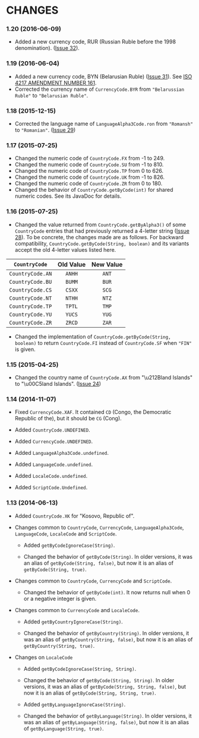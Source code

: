 CHANGES
=======

### 1.20 (2016-06-09)

* Added a new currency code, RUR (Russian Ruble before the 1998 denomination).
  ([Issue 32](https://github.com/TakahikoKawasaki/nv-i18n/issues/32)).


### 1.19 (2016-06-04)

* Added a new currency code, BYN (Belarusian Ruble)
  ([Issue 31](https://github.com/TakahikoKawasaki/nv-i18n/issues/31)).
  See [ISO 4217 AMENDMENT NUMBER 161](http://www.currency-iso.org/dam/isocy/downloads/dl_currency_iso_amendment_161.pdf).
* Corrected the currency name of `CurrencyCode.BYR` from
  `"Belarussian Ruble"` to `"Belarusian Ruble"`.


### 1.18 (2015-12-15)

* Corrected the language name of `LanguageAlpha3Code.ron` from
  `"Romansh"` to `"Romanian"`.
  ([Issue 29](https://github.com/TakahikoKawasaki/nv-i18n/issues/29))


### 1.17 (2015-07-25)

* Changed the numeric code of `CountryCode.FX` from -1 to 249.
* Changed the numeric code of `CountryCode.SU` from -1 to 810.
* Changed the numeric code of `CountryCode.TP` from  0 to 626.
* Changed the numeric code of `CountryCode.UK` from -1 to 826.
* Changed the numeric code of `CountryCode.ZR` from  0 to 180.
* Changed the behavior of `CountryCode.getByCode(int)` for shared
  numeric codes. See its JavaDoc for details.


### 1.16 (2015-07-25)

* Changed the value returned from `CountryCode.getByAlpha3()` of some
  `CountryCode` entries that had previously returned a 4-letter string
  ([Issue 28](https://github.com/TakahikoKawasaki/nv-i18n/issues/28)).
  To be concrete, the changes made are as follows. For backward
  compatibility, `CountryCode.getByCode(String, boolean)` and its
  variants accept the old 4-letter values listed here.

|  `CountryCode`   | Old Value  | New Value |
|:----------------:|:----------:|:---------:|
| `CountryCode.AN` |   `ANHH`   |   `ANT`   |
| `CountryCode.BU` |   `BUMM`   |   `BUR`   |
| `CountryCode.CS` |   `CSXX`   |   `SCG`   |
| `CountryCode.NT` |   `NTHH`   |   `NTZ`   |
| `CountryCode.TP` |   `TPTL`   |   `TMP`   |
| `CountryCode.YU` |   `YUCS`   |   `YUG`   |
| `CountryCode.ZR` |   `ZRCD`   |   `ZAR`   |

* Changed the implementation of `CountryCode.getByCode(String, boolean)`
  to return `CountryCode.FI` instead of `CountryCode.SF` when `"FIN"`
  is given.


### 1.15 (2015-04-25)

* Changed the country name of `CountryCode.AX` from "\u212Bland Islands"
  to "\u00C5land Islands".
  ([Issue 24](https://github.com/TakahikoKawasaki/nv-i18n/issues/24))


### 1.14 (2014-11-07)

* Fixed `CurrencyCode.XAF`. It contained `CD` (Congo, the Democratic
  Republic of the), but it should be `CG` (Cong).

* Added `CountryCode.UNDEFINED`.
* Added `CurrencyCode.UNDEFINED`.
* Added `LanguageAlpha3Code.undefined`.
* Added `LanguageCode.undefined`.
* Added `LocaleCode.undefined`.
* Added `ScriptCode.Undefined`.


### 1.13 (2014-06-13)

* Added `CountryCode.XK` for "Kosovo, Republic of".

* Changes common to `CountryCode`, `CurrencyCode`, `LanguageAlpha3Code`,
  `LanguageCode`, `LocaleCode` and `ScriptCode`.

  - Added `getByCodeIgnoreCase(String)`.

  - Changed the behavior of `getByCode(String)`. In older versions,
    it was an alias of `getByCode(String, false)`, but now it is
    an alias of `getByCode(String, true)`.

* Changes common to `CountryCode`, `CurrencyCode` and `ScriptCode`.

  - Changed the behavior of `getByCode(int)`. It now returns null
    when 0 or a negative integer is given.

* Changes common to `CurrencyCode` and `LocaleCode`.

  - Added `getByCountryIgnoreCase(String)`.

  - Changed the behavior of `getByCountry(String)`. In older versions,
    it was an alias of `getByCountry(String, false)`, but now it is
    an alias of `getByCountry(String, true)`.

* Changes on `LocaleCode`

  - Added `getByCodeIgnoreCase(String, String)`.

  - Changed the behavior of `getByCode(String, String)`. In older
    versions, it was an alias of `getByCode(String, String, false)`,
    but now it is an alias of `getByCode(String, String, true)`.

  - Added `getByLanguageIgnoreCase(String)`.

  - Changed the behavior of `getByLanguage(String)`. In older versions,
    it was an alias of `getByLanguage(String, false)`, but now it is
    an alias of `getByLanguage(String, true)`.
